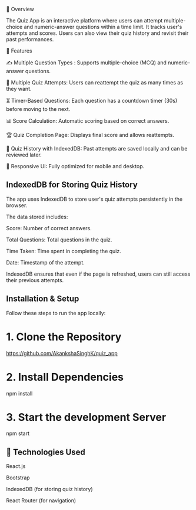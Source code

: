 📌 Overview

The Quiz App is an interactive platform where users can attempt multiple-choice and numeric-answer questions within a time limit. It tracks user's attempts and scores. Users can also view their quiz history and revisit their past performances.

📌 Features

✍️ Multiple Question Types : Supports multiple-choice (MCQ) and numeric-answer questions.

📝 Multiple Quiz Attempts: Users can reattempt the quiz as many times as they want.

⏳ Timer-Based Questions: Each question has a countdown timer (30s) before moving to the next.

📊 Score Calculation: Automatic scoring based on correct answers.

🏆 Quiz Completion Page: Displays final score and allows reattempts.

📜 Quiz History with IndexedDB: Past attempts are saved locally and can be reviewed later.

🚀 Responsive UI: Fully optimized for mobile and desktop.

## IndexedDB for Storing Quiz History

The app uses IndexedDB to store user's quiz attempts persistently in the browser.

The data stored includes:

Score: Number of correct answers.

Total Questions: Total questions in the quiz.

Time Taken: Time spent in completing the quiz.

Date: Timestamp of the attempt.

IndexedDB ensures that even if the page is refreshed, users can still access their previous attempts.

## Installation & Setup

Follow these steps to run the app locally:

# 1. Clone the Repository
https://github.com/AkankshaSinghK/quiz_app

# 2. Install Dependencies
npm install

# 3. Start the development Server
npm start

## 📌 Technologies Used

React.js 

Bootstrap 

IndexedDB (for storing quiz history) 

React Router (for navigation) 